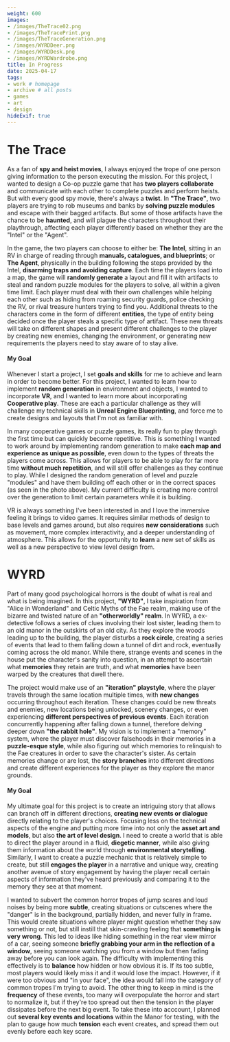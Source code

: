 ```yaml
---
weight: 600
images:
- /images/TheTrace02.png
- /images/TheTracePrint.png
- /images/TheTraceGeneration.png
- /images/WYRDDeer.png
- /images/WYRDDesk.png
- /images/WYRDWardrobe.png
title: In Progress
date: 2025-04-17
tags:
- work # homepage
- archive # all posts
- games
- art
- design
hideExif: true
---
```


# The Trace

As a fan of **spy and heist movies**, I always enjoyed the trope of one person giving information to the person executing the mission. For this project, I wanted to design a Co-op puzzle game that has **two players collaborate** and communicate with each other to complete puzzles and perform heists. But with every good spy movie, there's always a **twist**. In **"The Trace"**, two players are trying to rob museums and banks by **solving puzzle modules** and escape with their bagged artifacts. But some of those artifacts have the chance to be **haunted**, and will plague the characters throughout their playthrough, affecting each player differently based on whether they are the "Intel" or the "Agent". 

In the game, the two players can choose to either be: **The Intel**, sitting in an RV in charge of reading through **manuals, catalogues, and blueprints**; or **The Agent**, physically in the building following the steps provided by the Intel, **disarming traps and avoiding capture**. Each time the players load into a map, the game will **randomly generate** a layout and fill it with artifacts to steal and random puzzle modules for the players to solve, all within a given time limit. Each player must deal with their own challenges while helping each other such as hiding from roaming security guards, police checking the RV, or rival treasure hunters trying to find you. Additional threats to the characters come in the form of different **entities**, the type of entity being decided once the player steals a specific type of artifact. These new threats will take on different shapes and present different challenges to the player by creating new enemies, changing the environment, or generating new requirements the players need to stay aware of to stay alive.

#### My Goal

Whenever I start a project, I set **goals and skills** for me to achieve and learn in order to become better. For this project, I wanted to learn how to implement **random generation** in environment and objects, I wanted to incorporate **VR**, and I wanted to learn more about incorporating **Cooperative play**. These are each a particular challenge as they will challenge my technical skills in **Unreal Engine Blueprinting**, and force me to create designs and layouts that I'm not as familiar with.

In many cooperative games or puzzle games, its really fun to play through the first time but can quickly become repetitive. This is something I wanted to work around by implementing random generation to make **each map and experience as unique as possible**, even down to the types of threats the players come across. This allows for players to be able to play for far more time **without much repetition**, and will still offer challenges as they continue to play. While I designed the random generation of level and puzzle "modules" and have them building off each other or in the correct spaces (as seen in the photo above). My current difficulty is creating more control over the generation to limit certain parameters while it is building.

VR is always something I've been interested in and I love the immersive feeling it brings to video games. It requires similar methods of design to base levels and games around, but also requires **new considerations** such as movement, more complex interactivity, and a deeper understanding of atmosphere. This allows for the opportunity to **learn** a new set of skills as well as a new perspective to view level design from.

# WYRD

Part of many good psychological horrors is the doubt of what is real and what is being imagined. In this project, **"WYRD"**, I take inspiration from "Alice in Wonderland" and Celtic Myths of the Fae realm, making use of the bizarre and twisted nature of an **"otherworldly" realm**. In WYRD, a ex-detective follows a series of clues involving their lost sister, leading them to an old manor in the outskirts of an old city. As they explore the woods leading up to the building, the player disturbs a **rock circle**, creating a series of events that lead to them falling down a tunnel of dirt and rock, eventually coming across the old manor. While there, strange events and scenes in the house put the character's sanity into question, in an attempt to ascertain what **memories** they retain are truth, and what **memories** have been warped by the creatures that dwell there.

The project would make use of an **"iteration" playstyle**, where the player travels through the same location multiple times, with **new changes** occurring throughout each iteration. These changes could be new threats and enemies, new locations being unlocked, scenery changes, or even experiencing **different perspectives of previous events**. Each iteration concurrently happening after falling down a tunnel, therefore delving deeper down **"the rabbit hole"**. My vision is to implement a "memory" system, where the player must discover falsehoods in their memories in a **puzzle-esque style**, while also figuring out which memories to relinquish to the Fae creatures in order to save the character's sister. As certain memories change or are lost, the **story branches** into different directions and create different experiences for the player as they explore the manor grounds.

#### My Goal

My ultimate goal for this project is to create an intriguing story that allows can branch off in different directions, **creating new events or dialogue** directly relating to the player's choices. Focusing less on the technical aspects of the engine and putting more time into not only the **asset art and models**, but also **the art of level design**. I need to create a world that is able to direct the player around in a fluid, **diegetic manner**, while also giving them information about the world through **environmental storytelling**. Similarly, I want to create a puzzle mechanic that is relatively simple to create, but still **engages the player** in a narrative and unique way, creating another avenue of story engagement by having the player recall certain aspects of information they've heard previously and comparing it to the memory they see at that moment.

I wanted to subvert the common horror tropes of jump scares and loud noises by being more **subtle**, creating situations or cutscenes where the "danger" is in the background, partially hidden, and never fully in frame. This would create situations where player might question whether they saw something or not, but still instill that skin-crawling feeling that **something is very wrong**. This led to ideas like hiding something in the rear view mirror of a car, seeing someone **briefly grabbing your arm in the reflection of a window**, seeing someone watching you from a window but then fading away before you can look again. The difficulty with implementing this effectively is to **balance** how hidden or how obvious it is. If its too subtle, most players would likely miss it and it would lose the impact. However, if it were too obvious and "in your face", the idea would fall into the category of common tropes I'm trying to avoid. The other thing to keep in mind is the **frequency** of these events, too many will overpopulate the horror and start to normalize it, but if they're too spread out then the tension in the player dissipates before the next big event. To take these into acccount, I planned out **several key events and locations** within the Manor for testing, with the plan to gauge how much **tension** each event creates, and spread them out evenly before each key scare.


